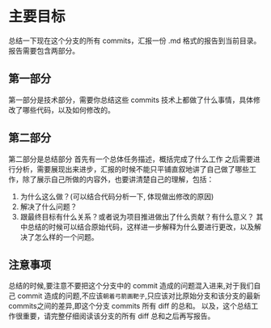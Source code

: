 # 主要目标
总结一下现在这个分支的所有 commits，汇报一份 .md 格式的报告到当前目录。
报告需要包含两部分。
## 第一部分
第一部分是技术部分，需要你总结这些 commits 技术上都做了什么事情，具体修改了哪些代码，以及如何修改的。
## 第二部分
第二部分是总结部分
首先有一个总体任务描述，概括完成了什么工作
之后需要进行分析，需要展现出来进步，汇报的时候不能只平铺直叙地讲了自己做了哪些工作，除了展示自己所做的内容外，也要讲清楚自己的理解，包括：
1. 为什么这么做？(可以结合代码分析一下, 体现做出修改的原因)
2. 解决了什么问题？
3. 跟最终目标有什么关系？或者说为项目推进做出了什么贡献？有什么意义？
其中总结的时候可以结合原始代码，这样进一步解释为什么要进行更改，以及解决了怎么样的一个问题。

## 注意事项
总结的时候,要注意不要把这个分支中的 commit 造成的问题混入进来,对于我们自己 commit 造成的问题,不应该`朝着弓箭画靶子`,只应该对比原始分支和该分支的最新commits之间的差异,即这个分支 commits 所有 diff 的总和。
以及，这个总结工作很重要，请完整仔细阅读该分支的所有 diff 总和之后再写报告。